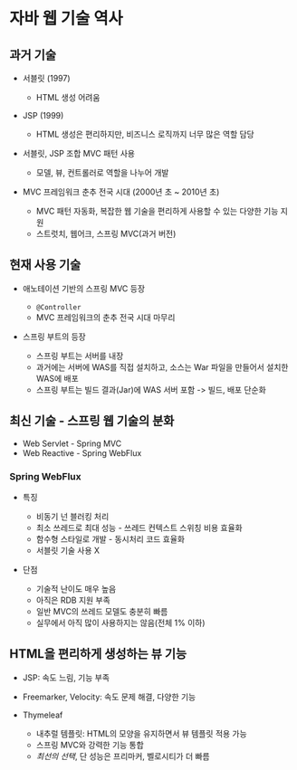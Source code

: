 # 자바 웹 기술 역사

## 과거 기술

- 서블릿 (1997)

  - HTML 생성 어려움

- JSP (1999)

  - HTML 생성은 편리하지만, 비즈니스 로직까지 너무 많은 역할 담당

- 서블릿, JSP 조합 MVC 패턴 사용

  - 모델, 뷰, 컨트롤러로 역할을 나누어 개발

- MVC 프레임워크 춘추 전국 시대 (2000년 초 ~ 2010년 초)
  - MVC 패턴 자동화, 복잡한 웹 기술을 편리하게 사용할 수 있는 다양한 기능 지원
  - 스트럿치, 웹어크, 스프링 MVC(과거 버전)

## 현재 사용 기술

- 애노테이션 기반의 스프링 MVC 등장

  - `@Controller`
  - MVC 프레임워크의 춘추 전국 시대 마무리

- 스프링 부트의 등장
  - 스프링 부트는 서버를 내장
  - 과거에는 서버에 WAS를 직접 설치하고, 소스는 War 파일을 만들어서 설치한 WAS에 배포
  - 스프링 부트는 빌드 결과(Jar)에 WAS 서버 포함 -> 빌드, 배포 단순화

## 최신 기술 - 스프링 웹 기술의 분화

- Web Servlet - Spring MVC
- Web Reactive - Spring WebFlux

### Spring WebFlux

- 특징

  - 비동기 넌 블러킹 처리
  - 최소 쓰레드로 최대 성능 - 쓰레드 컨텍스트 스위칭 비용 효율화
  - 함수형 스타일로 개발 - 동시처리 코드 효율화
  - 서블릿 기술 사용 X

- 단점
  - 기술적 난이도 매우 높음
  - 아직은 RDB 지원 부족
  - 일반 MVC의 쓰레드 모델도 충분히 빠름
  - 실무에서 아직 많이 사용하지는 않음(전체 1% 이하)

## HTML을 편리하게 생성하는 뷰 기능

- JSP: 속도 느림, 기능 부족

- Freemarker, Velocity: 속도 문제 해결, 다양한 기능

- Thymeleaf
  - 내추럴 템플릿: HTML의 모양을 유지하면서 뷰 템플릿 적용 가능
  - 스프링 MVC와 강력한 기능 통합
  - _최선의 선택_, 단 성능은 프리마커, 벨로시티가 더 빠름

